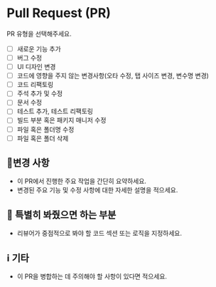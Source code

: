 # Pull Request (PR)

PR 유형을 선택해주세요.
- [ ] 새로운 기능 추가
- [ ] 버그 수정
- [ ] UI 디자인 변경
- [ ] 코드에 영향을 주지 않는 변경사항(오타 수정, 탭 사이즈 변경, 변수명 변경)
- [ ] 코드 리팩토링
- [ ] 주석 추가 및 수정
- [ ] 문서 수정
- [ ] 테스트 추가, 테스트 리팩토링
- [ ] 빌드 부분 혹은 패키지 매니저 수정
- [ ] 파일 혹은 폴더명 수정
- [ ] 파일 혹은 폴더 삭제

## 🧾변경 사항
- 이 PR에서 진행한 주요 작업을 간단히 요약하세요.
- 변경된 주요 기능 및 수정 사항에 대한 자세한 설명을 적으세요.

## 👀 특별히 봐줬으면 하는 부분
- 리뷰어가 중점적으로 봐야 할 코드 섹션 또는 로직을 지정하세요.

## ℹ️ 기타
- 이 PR을 병합하는 데 주의해야 할 사항이 있다면 적으세요.
